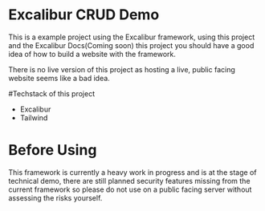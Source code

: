 # Excalibur CRUD Demo
This is a example project using the Excalibur framework, using this project and the Excalibur Docs(Coming soon) this project you should have a good idea of how to build a website with the framework.

There is no live version of this project as hosting a live, public facing website seems like a bad idea.

#Techstack of this project
- Excalibur
- Tailwind

# Before Using
This framework is currently a heavy work in progress and is at the stage of technical demo, there are still planned security features missing from the current framework so please do not use on a public facing server without assessing the risks yourself.
